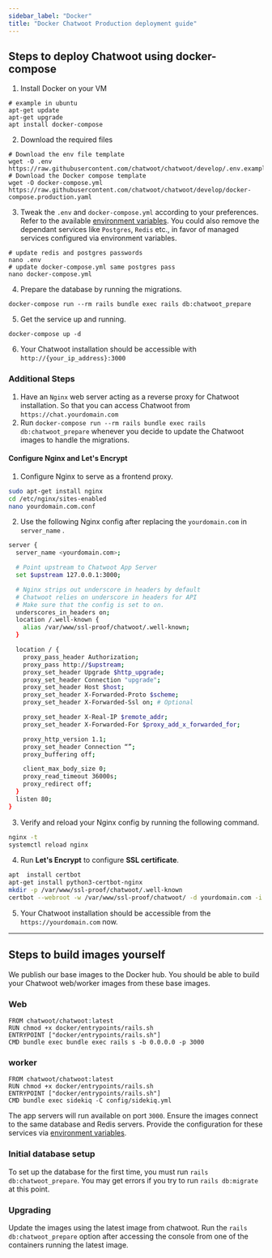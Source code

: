 ```yaml
---
sidebar_label: "Docker"
title: "Docker Chatwoot Production deployment guide"
---
```



## Steps to deploy Chatwoot using docker-compose

1) Install Docker on your VM
```
# example in ubuntu
apt-get update
apt-get upgrade
apt install docker-compose
```

2) Download the required files
```
# Download the env file template
wget -O .env https://raw.githubusercontent.com/chatwoot/chatwoot/develop/.env.example
# Download the Docker compose template
wget -O docker-compose.yml https://raw.githubusercontent.com/chatwoot/chatwoot/develop/docker-compose.production.yaml
```

3) Tweak the `.env` and `docker-compose.yml` according to your preferences. Refer to the available [environment variables](/docs/self-hosted/configuration/environment-variables). You could also remove the dependant services like `Postgres`, `Redis` etc., in favor of managed services configured via environment variables.

```
# update redis and postgres passwords
nano .env
# update docker-compose.yml same postgres pass
nano docker-compose.yml
```

4) Prepare the database by running the migrations.
```
docker-compose run --rm rails bundle exec rails db:chatwoot_prepare
```

5) Get the service up and running.
```
docker-compose up -d
```

6) Your Chatwoot installation should be accessible with `http://{your_ip_address}:3000`

### Additional Steps

1) Have an `Nginx` web server acting as a reverse proxy for Chatwoot installation. So that you can access Chatwoot from `https://chat.yourdomain.com`
2) Run `docker-compose run --rm rails bundle exec rails db:chatwoot_prepare` whenever you decide to update the Chatwoot images to handle the migrations.

#### Configure Nginx and **Let's Encrypt**

1. Configure Nginx to serve as a frontend proxy.

```bash
sudo apt-get install nginx
cd /etc/nginx/sites-enabled
nano yourdomain.com.conf
```

2. Use the following Nginx config after replacing the `yourdomain.com` in `server_name` .

```bash
server {
  server_name <yourdomain.com>;

  # Point upstream to Chatwoot App Server
  set $upstream 127.0.0.1:3000;

  # Nginx strips out underscore in headers by default
  # Chatwoot relies on underscore in headers for API
  # Make sure that the config is set to on.
  underscores_in_headers on;
  location /.well-known {
    alias /var/www/ssl-proof/chatwoot/.well-known;
  }

  location / {
    proxy_pass_header Authorization;
    proxy_pass http://$upstream;
    proxy_set_header Upgrade $http_upgrade;
    proxy_set_header Connection "upgrade";
    proxy_set_header Host $host;
    proxy_set_header X-Forwarded-Proto $scheme;
    proxy_set_header X-Forwarded-Ssl on; # Optional

    proxy_set_header X-Real-IP $remote_addr;
    proxy_set_header X-Forwarded-For $proxy_add_x_forwarded_for;

    proxy_http_version 1.1;
    proxy_set_header Connection “”;
    proxy_buffering off;

    client_max_body_size 0;
    proxy_read_timeout 36000s;
    proxy_redirect off;
  }
  listen 80;
}
```

3. Verify and reload your Nginx config by running the following command.

```bash
nginx -t
systemctl reload nginx
```

4. Run **Let's Encrypt** to configure **SSL certificate**.

```bash
apt  install certbot
apt-get install python3-certbot-nginx
mkdir -p /var/www/ssl-proof/chatwoot/.well-known
certbot --webroot -w /var/www/ssl-proof/chatwoot/ -d yourdomain.com -i nginx
```

5. Your Chatwoot installation should be accessible from the `https://yourdomain.com` now.

---

## Steps to build images yourself

We publish our base images to the Docker hub. You should be able to build your Chatwoot web/worker images from these base images.

### Web

```
FROM chatwoot/chatwoot:latest
RUN chmod +x docker/entrypoints/rails.sh
ENTRYPOINT ["docker/entrypoints/rails.sh"]
CMD bundle exec bundle exec rails s -b 0.0.0.0 -p 3000
```

### worker

```
FROM chatwoot/chatwoot:latest
RUN chmod +x docker/entrypoints/rails.sh
ENTRYPOINT ["docker/entrypoints/rails.sh"]
CMD bundle exec sidekiq -C config/sidekiq.yml
```

The app servers will run available on port `3000`. Ensure the images connect to the same database and Redis servers. Provide the configuration for these services via [environment variables](/docs/self-hosted/configuration/environment-variables).

### Initial database setup

To set up the database for the first time, you must run `rails db:chatwoot_prepare`. You may get errors if you try to run `rails db:migrate` at this point.

### Upgrading

Update the images using the latest image from chatwoot. Run the `rails db:chatwoot_prepare` option after accessing the console from one of the containers running the latest image.
